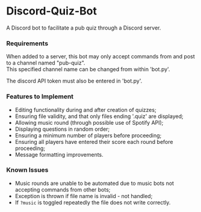 # Discord-Quiz-Bot
A Discord bot to facilitate a pub quiz through a Discord server.

### Requirements
When added to a server, this bot may only accept commands from and post to a channel named "pub-quiz". \
This specified channel name can be changed from within 'bot.py'.

The discord API token must also be entered in 'bot.py'.

### Features to Implement
* Editing functionality during and after creation of quizzes;
* Ensuring file validity, and that only files ending '.quiz' are displayed;
* Allowing music round (through possible use of Spotify API);
* Displaying questions in random order;
* Ensuring a minimum number of players before proceeding;
* Ensuring all players have entered their score each round before proceeding;
* Message formatting improvements.

### Known Issues
* Music rounds are unable to be automated due to music bots not accepting commands from other bots;
* Exception is thrown if file name is invalid - not handled;
* If `?music` is toggled repeatedly the file does not write correctly.